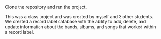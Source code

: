 Clone the repository and run the project. 

This was a class project and was created by myself and 3 other students. We created 
a record label database with the ability to add, delete, and update information about 
the bands, albums, and songs that worked within a record label.




